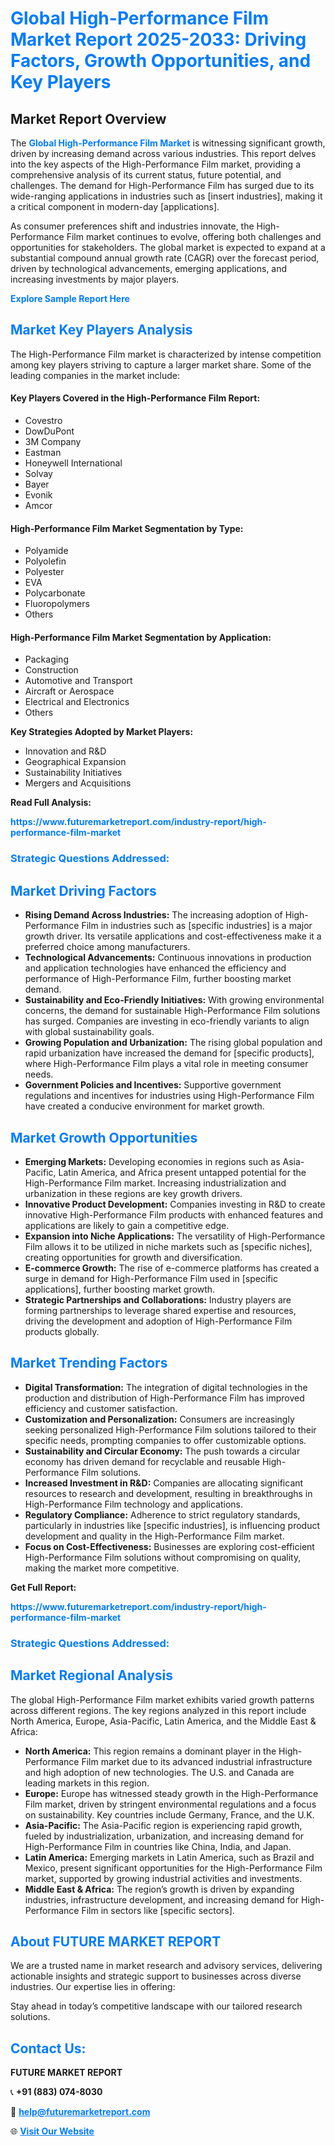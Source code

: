 <h1 style="color: #007BFF;">Global High-Performance Film Market Report 2025-2033: Driving Factors, Growth Opportunities, and Key Players</h1>

<section id="overview">
<h2>Market Report Overview</h2>
<p>The <a href="https://www.futuremarketreport.com/industry-report/high-performance-film-market" style="color: #007BFF; text-decoration: none;"><strong>Global High-Performance Film Market</strong></a> is witnessing significant growth, driven by increasing demand across various industries. This report delves into the key aspects of the High-Performance Film market, providing a comprehensive analysis of its current status, future potential, and challenges. The demand for High-Performance Film has surged due to its wide-ranging applications in industries such as [insert industries], making it a critical component in modern-day [applications].</p>
<p>As consumer preferences shift and industries innovate, the High-Performance Film market continues to evolve, offering both challenges and opportunities for stakeholders. The global market is expected to expand at a substantial compound annual growth rate (CAGR) over the forecast period, driven by technological advancements, emerging applications, and increasing investments by major players.</p>
</section>

<section id="overview">
<p><a href="https://www.futuremarketreport.com/request-sample/reportId=43502" style="color: #007BFF; text-decoration: none;"><strong>Explore Sample Report Here</strong></a></p>
</section>

<section id="key-players">
<h2 style="color: #007BFF;">Market Key Players Analysis</h2>
<p>The High-Performance Film market is characterized by intense competition among key players striving to capture a larger market share. Some of the leading companies in the market include:</p>
<h4>Key Players Covered in the High-Performance Film Report:</h4>
<ul><li>Covestro</li><li>DowDuPont</li><li>3M Company</li><li>Eastman</li><li>Honeywell International</li><li>Solvay</li><li>Bayer</li><li>Evonik</li><li>Amcor</li></ul>
<h4>High-Performance Film Market Segmentation by Type:</h4>
<ul><li>Polyamide</li><li>Polyolefin</li><li>Polyester</li><li>EVA</li><li>Polycarbonate</li><li>Fluoropolymers</li><li>Others</li></ul>

<h4>High-Performance Film Market Segmentation by Application:</h4>
<ul><li>Packaging</li><li>Construction</li><li>Automotive and Transport</li><li>Aircraft or Aerospace</li><li>Electrical and Electronics</li><li>Others</li></ul>
<p><strong>Key Strategies Adopted by Market Players:</strong></p>
<ul>
<li>Innovation and R&D</li>
<li>Geographical Expansion</li>
<li>Sustainability Initiatives</li>
<li>Mergers and Acquisitions</li>
</ul>
</section>

<section>
<p><strong>Read Full Analysis: </strong></p><a href="https://www.futuremarketreport.com/industry-report/high-performance-film-market" style="color: #007BFF; text-decoration: none;"><strong>https://www.futuremarketreport.com/industry-report/high-performance-film-market</strong></a>
<h3 style="color: #007BFF;">Strategic Questions Addressed:</h3>
</section>

<section id="driving-factors">
<h2 style="color: #007BFF;">Market Driving Factors</h2>
<ul>
<li><strong>Rising Demand Across Industries:</strong> The increasing adoption of High-Performance Film in industries such as [specific industries] is a major growth driver. Its versatile applications and cost-effectiveness make it a preferred choice among manufacturers.</li>
<li><strong>Technological Advancements:</strong> Continuous innovations in production and application technologies have enhanced the efficiency and performance of High-Performance Film, further boosting market demand.</li>
<li><strong>Sustainability and Eco-Friendly Initiatives:</strong> With growing environmental concerns, the demand for sustainable High-Performance Film solutions has surged. Companies are investing in eco-friendly variants to align with global sustainability goals.</li>
<li><strong>Growing Population and Urbanization:</strong> The rising global population and rapid urbanization have increased the demand for [specific products], where High-Performance Film plays a vital role in meeting consumer needs.</li>
<li><strong>Government Policies and Incentives:</strong> Supportive government regulations and incentives for industries using High-Performance Film have created a conducive environment for market growth.</li>
</ul>
</section>

<section id="growth-opportunities">
<h2 style="color: #007BFF;">Market Growth Opportunities</h2>
<ul>
<li><strong>Emerging Markets:</strong> Developing economies in regions such as Asia-Pacific, Latin America, and Africa present untapped potential for the High-Performance Film market. Increasing industrialization and urbanization in these regions are key growth drivers.</li>
<li><strong>Innovative Product Development:</strong> Companies investing in R&D to create innovative High-Performance Film products with enhanced features and applications are likely to gain a competitive edge.</li>
<li><strong>Expansion into Niche Applications:</strong> The versatility of High-Performance Film allows it to be utilized in niche markets such as [specific niches], creating opportunities for growth and diversification.</li>
<li><strong>E-commerce Growth:</strong> The rise of e-commerce platforms has created a surge in demand for High-Performance Film used in [specific applications], further boosting market growth.</li>
<li><strong>Strategic Partnerships and Collaborations:</strong> Industry players are forming partnerships to leverage shared expertise and resources, driving the development and adoption of High-Performance Film products globally.</li>
</ul>
</section>

<section id="trending-factors">
<h2 style="color: #007BFF;">Market Trending Factors</h2>
<ul>
<li><strong>Digital Transformation:</strong> The integration of digital technologies in the production and distribution of High-Performance Film has improved efficiency and customer satisfaction.</li>
<li><strong>Customization and Personalization:</strong> Consumers are increasingly seeking personalized High-Performance Film solutions tailored to their specific needs, prompting companies to offer customizable options.</li>
<li><strong>Sustainability and Circular Economy:</strong> The push towards a circular economy has driven demand for recyclable and reusable High-Performance Film solutions.</li>
<li><strong>Increased Investment in R&D:</strong> Companies are allocating significant resources to research and development, resulting in breakthroughs in High-Performance Film technology and applications.</li>
<li><strong>Regulatory Compliance:</strong> Adherence to strict regulatory standards, particularly in industries like [specific industries], is influencing product development and quality in the High-Performance Film market.</li>
<li><strong>Focus on Cost-Effectiveness:</strong> Businesses are exploring cost-efficient High-Performance Film solutions without compromising on quality, making the market more competitive.</li>
</ul>
</section>

<section>
<p><strong>Get Full Report: </strong></p><a href="https://www.futuremarketreport.com/industry-report/high-performance-film-market" style="color: #007BFF; text-decoration: none;"><strong>https://www.futuremarketreport.com/industry-report/high-performance-film-market</strong></a>
<h3 style="color: #007BFF;">Strategic Questions Addressed:</h3>
</section>


<section id="regional-analysis">
<h2 style="color: #007BFF;">Market Regional Analysis</h2>
<p>The global High-Performance Film market exhibits varied growth patterns across different regions. The key regions analyzed in this report include North America, Europe, Asia-Pacific, Latin America, and the Middle East & Africa:</p>
<ul>
<li><strong>North America:</strong> This region remains a dominant player in the High-Performance Film market due to its advanced industrial infrastructure and high adoption of new technologies. The U.S. and Canada are leading markets in this region.</li>
<li><strong>Europe:</strong> Europe has witnessed steady growth in the High-Performance Film market, driven by stringent environmental regulations and a focus on sustainability. Key countries include Germany, France, and the U.K.</li>
<li><strong>Asia-Pacific:</strong> The Asia-Pacific region is experiencing rapid growth, fueled by industrialization, urbanization, and increasing demand for High-Performance Film in countries like China, India, and Japan.</li>
<li><strong>Latin America:</strong> Emerging markets in Latin America, such as Brazil and Mexico, present significant opportunities for the High-Performance Film market, supported by growing industrial activities and investments.</li>
<li><strong>Middle East & Africa:</strong> The region’s growth is driven by expanding industries, infrastructure development, and increasing demand for High-Performance Film in sectors like [specific sectors].</li>
</ul>
</section>

<footer>
<h2 style="color: #007BFF;">About FUTURE MARKET REPORT</h2>
<p>We are a trusted name in market research and advisory services, delivering actionable insights and strategic support to businesses across diverse industries. Our expertise lies in offering:</p>

<p>Stay ahead in today’s competitive landscape with our tailored research solutions.</p>

<h2 style="color: #007BFF;">Contact Us:</h2>
<p><strong>FUTURE MARKET REPORT</strong></p>
<p>📞 <strong>+91 (883) 074-8030</strong></p>
<p>📧 <strong><a href="mailto:help@futuremarketreport.com" style="color: #007BFF;">help@futuremarketreport.com</a></strong></p>
<p>🌐 <strong><a href="https://www.futuremarketreport.com/" style="color: #007BFF;">Visit Our Website</a></strong></p>
</footer>